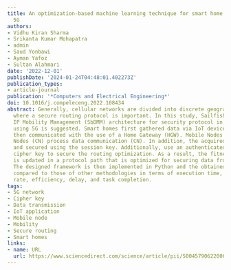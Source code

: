 ```yaml
---
title: An optimization-based machine learning technique for smart home security using
  5G
authors:
- Vidhu Kiran Sharma
- Srikanta Kumar Mohapatra
- admin
- Saud Yonbawi
- Ayman Yafoz
- Sultan Alahmari
date: '2022-12-01'
publishDate: '2024-01-24T04:48:01.402273Z'
publication_types:
- article-journal
publication: '*Computers and Electrical Engineering*'
doi: 10.1016/j.compeleceng.2022.108434
abstract: Generally, cellular networks are divided into discrete geographic zones
  where a secure routing protocol is important. In this study, Sailfish-based Distributed
  IP Mobility Management (SbDMM) architecture for security protocol in a smart home
  using 5G is suggested. Smart homes first gathered data via IoT devices which are
  then communicated with the use of a Home Gateway (HGW). Mobile Nodes (MN) and Corresponding
  Nodes (CN) process data communication (CN). In addition, the acquired data are encrypted
  and secured using the session key. Additionally, use an authenticated key and a
  cipher key to secure the routing optimization. As a result, the fitness of sailfish
  is updated in a protocol path that is optimized for securing data from attackers.
  The designed framework is then implemented in Python and the obtained results are
  compared to those of other methodologies in terms of execution time, confidentiality
  rate, efficiency, delay, and task completion.
tags:
- 5G network
- Cipher key
- Data transmission
- IoT application
- Mobile node
- Mobility
- Secure routing
- Smart homes
links:
- name: URL
  url: https://www.sciencedirect.com/science/article/pii/S0045790622006401
---
```

